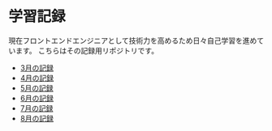 # 学習記録

現在フロントエンドエンジニアとして技術力を高めるため日々自己学習を進めています。
こちらはその記録用リポジトリです。

-  [3月の記録](2024/03.md)
-  [4月の記録](2024/04.md)
-  [5月の記録](2024/05.md)
-  [6月の記録](2024/06.md)
-  [7月の記録](2024/07.md)
-  [8月の記録](2024/08.md)
